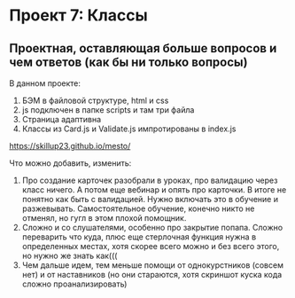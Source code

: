 # Проект 7: Классы

## Проектная, оставляющая больше вопросов и чем ответов (как бы ни только вопросы)

В данном проекте:
1. БЭМ в файловой структуре, html и css
2. js подключен в папке scripts и там три файла
3. Страница адаптивна
4. Классы из Card.js и Validate.js импротированы в index.js

https://skillup23.github.io/mesto/

Что можно добавить, изменить:
1. Про создание карточек разобрали в уроках, про валидацию через класс ничего. А потом еще вебинар и опять про карточки. В итоге не понятно как быть с валидацией. Нужно включать это в обучение и разжевывать. Самостоятельное обучение, конечно никто не отменял, но гугл в этом плохой помощник.
2. Сложно и со слушателями, особенно про закрытие попапа. Сложно переварить что куда, плюс еще стерлочная функция нужна в определенных местах, хотя скорее всего можно и без всего этого, но нужно же знать как(((
3. Чем дальше идем, тем меньше помощи от однокурстников (совсем нет) и от наставников (но они стараются, хотя скриншот куска кода сложно проанализировать)
